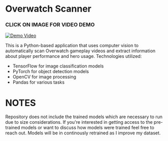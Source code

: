 # Overwatch Scanner

### CLICK ON IMAGE FOR VIDEO DEMO
[![Demo Video](https://img.youtube.com/vi/MlfHNBkLncg/maxresdefault.jpg)](https://youtu.be/MlfHNBkLncg)

This is a Python-based application that uses computer vision to automatically scan Overwatch gameplay videos and extract information about player performance and hero usage. Technologies utilized:

* TensorFlow for image classification models
* PyTorch for object detection models
* OpenCV for image processing
* Pandas for various tasks

# NOTES
Repository does not include the trained models which are necessary to run due to size considerations. If you're interested in getting access to the pre-trained models or want to discuss how models were trained feel free to reach out. Models will be in continously retrained as I improve my dataset.

